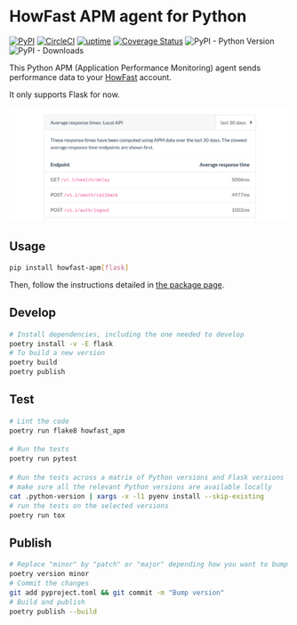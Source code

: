 # HowFast APM agent for Python

[![PyPI](https://img.shields.io/pypi/v/howfast-apm)](https://pypi.org/project/howfast-apm/)
[![CircleCI](https://circleci.com/gh/HowFast/apm-python.svg?style=svg)](https://circleci.com/gh/HowFast/apm-python)
[![uptime](https://badge.howfast.tech/uptime.png?t=https%3A%2F%2Fwww.howfast.tech%2F)](https://www.howfast.tech/#/monitors/https:%2F%2Fwww.howfast.tech%2F?pk_campaign=badge)
[![Coverage Status](https://coveralls.io/repos/github/HowFast/apm-python/badge.svg?branch=master)](https://coveralls.io/github/HowFast/apm-python?branch=master)
![PyPI - Python Version](https://img.shields.io/pypi/pyversions/howfast-apm)
![PyPI - Downloads](https://img.shields.io/pypi/dw/howfast-apm)

This Python APM (Application Performance Monitoring) agent sends performance data to your
[HowFast](https://www.howfast.tech/) account.

It only supports Flask for now.

![Screenshot of HowFast APM](./screenshot.png)

## Usage

```bash
pip install howfast-apm[flask]
```

Then, follow the instructions detailed in [the package page](https://pypi.org/project/howfast-apm/).

## Develop

```bash
# Install dependencies, including the one needed to develop
poetry install -v -E flask
# To build a new version
poetry build
poetry publish
```

## Test

```bash
# Lint the code
poetry run flake8 howfast_apm

# Run the tests
poetry run pytest

# Run the tests across a matrix of Python versions and Flask versions
# make sure all the relevant Python versions are available locally
cat .python-version | xargs -x -l1 pyenv install --skip-existing
# run the tests on the selected versions
poetry run tox
```

## Publish

```bash
# Replace "minor" by "patch" or "major" depending how you want to bump the version
poetry version minor
# Commit the changes
git add pyproject.toml && git commit -m "Bump version"
# Build and publish
poetry publish --build
```
